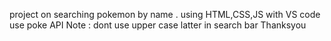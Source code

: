 project on searching pokemon by name .
using HTML,CSS,JS with VS code
use poke API
Note : dont use upper case latter in search bar 
Thanksyou
